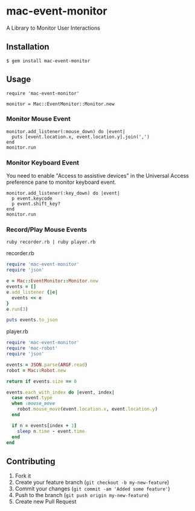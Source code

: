 # mac-event-monitor

A Library to Monitor User Interactions

## Installation

    $ gem install mac-event-monitor

## Usage

    require 'mac-event-monitor'
    
    monitor = Mac::EventMonitor::Monitor.new

### Monitor Mouse Event

    monitor.add_listener(:mouse_down) do |event|
      puts [event.location.x, event.location.y].join(',')
    end
    monitor.run

### Monitor Keyboard Event

You need to enable "Access to assistive devices" in the Universal Access preference pane to monitor keyboard event.

    monitor.add_listener(:key_down) do |event|
      p event.keycode
      p event.shift_key?
    end
    monitor.run

### Record/Play Mouse Events

```
ruby recorder.rb | ruby player.rb
```

recorder.rb

```ruby
require 'mac-event-monitor'
require 'json'

e = Mac::EventMonitor::Monitor.new
events = []
e.add_listener {|e|
  events << e
}
e.run(3)

puts events.to_json
```

player.rb

```ruby
require 'mac-event-monitor'
require 'mac-robot'
require 'json'

events = JSON.parse(ARGF.read)
robot = Mac::Robot.new

return if events.size == 0

events.each_with_index do |event, index|
  case event.type
  when :mouse_move
    robot.mouse_move(event.location.x, event.location.y)
  end

  if n = events[index + 1]
    sleep n.time - event.time
  end
end
```

## Contributing

1. Fork it
2. Create your feature branch (`git checkout -b my-new-feature`)
3. Commit your changes (`git commit -am 'Added some feature'`)
4. Push to the branch (`git push origin my-new-feature`)
5. Create new Pull Request
